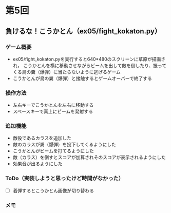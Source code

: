 # 第5回
## 負けるな！こうかとん（ex05/fight_kokaton.py）
### ゲーム概要
- ex05/fight_kokaton.pyを実行すると640*480のスクリーンに草原が描画され，
こうかとんを横に移動させながらビームを出して敵を倒したり、振ってくる鳥の糞（爆弾）に当たらないように逃げるゲーム
- こうかとんが鳥の糞（爆弾）と接触するとゲームオーバーで終了する
### 操作方法
- 左右キーでこうかとんを左右に移動する
- スペースキーで真上にビームを発射する
### 追加機能
- 敵役であるカラスを追加した
- 敵のカラスが糞（爆弾）を投下してくるようにした
- こうかとんがビームを打てるようにした
- 敵（カラス）を倒すとスコアが加算されそのスコアが表示されるようにした
- 効果音が出るようにした
### ToDo（実装しようと思ったけど時間がなかった）
- [ ] 着弾するとこうかとん画像が切り替わる
### メモ